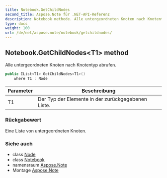 ```yaml
---
title: Notebook.GetChildNodes
second_title: Aspose.Note für .NET-API-Referenz
description: Notebook methode. Alle untergeordneten Knoten nach Knotentyp abrufen.
type: docs
weight: 100
url: /de/net/aspose.note/notebook/getchildnodes/
---
```

## Notebook.GetChildNodes&lt;T1&gt; method

Alle untergeordneten Knoten nach Knotentyp abrufen.

```csharp
public IList<T1> GetChildNodes<T1>()
    where T1 : Node
```

| Parameter | Beschreibung |
| --- | --- |
| T1 | Der Typ der Elemente in der zurückgegebenen Liste. |

### Rückgabewert

Eine Liste von untergeordneten Knoten.

### Siehe auch

* class [Node](../../node/)
* class [Notebook](../)
* namensraum [Aspose.Note](../../notebook/)
* Montage [Aspose.Note](../../../)


